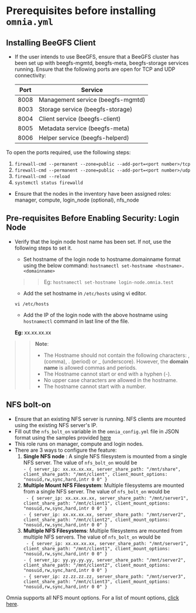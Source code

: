 # Prerequisites before installing `omnia.yml`


## Installing BeeGFS Client
* If the user intends to use BeeGFS, ensure that a BeeGFS cluster has been set up with beegfs-mgmtd, beegfs-meta, beegfs-storage services running.
  Ensure that the following ports are open for TCP and UDP connectivity:

  | Port | Service                           |
  |------|-----------------------------------|
  | 8008 | Management service (beegfs-mgmtd) |
  | 8003 | Storage service (beegfs-storage)  |
  | 8004 | Client service (beegfs-client)    |
  | 8005 | Metadata service (beegfs-meta)    |
  | 8006 | Helper service (beegfs-helperd)   |

To open the ports required, use the following steps:
1. `firewall-cmd --permanent --zone=public --add-port=<port number>/tcp`
2. `firewall-cmd --permanent --zone=public --add-port=<port number>/udp`
3. `firewall-cmd --reload`
4. `systemctl status firewalld`

* Ensure that the nodes in the inventory have been assigned roles: manager, compute, login_node (optional), nfs_node

## Pre-requisites Before Enabling Security: Login Node

* Verify that the login node host name has been set. If not, use the following steps to set it.
    * Set hostname of the login node to hostname.domainname format using the below command:
      `hostnamectl set-hostname <hostname>.<domainname>`
  >>Eg: `hostnamectl set-hostname login-node.omnia.test`
    * Add the set hostname in `/etc/hosts` using vi editor.

  `vi /etc/hosts`

    * Add the IP of the login node with the above hostname using `hostnamectl` command in last line of the file.

  __Eg:__  xx.xx.xx.xx <hostname>

>> **Note**:
>>	* The Hostname should not contain the following characters: , (comma), \. (period) or _ (underscore). However, the **domain name** is allowed commas and periods.
>>	* The Hostname cannot start or end with a hyphen (-).
>>	* No upper case characters are allowed in the hostname.
>>	* The hostname cannot start with a number.

## NFS bolt-on
* Ensure that an existing NFS server is running. NFS clients are mounted using the existing NFS server's IP.
* Fill out the `nfs_bolt_on` variable in the `omnia_config.yml` file in JSON format using the samples provided [here](../Input_Parameter_Guide/omnia_config.md)
* This role runs on manager, compute and login nodes.
* There are 3 ways to configure the feature:
  1. **Single NFS node** : A single NFS filesystem is mounted from a single NFS server. The value of `nfs_bolt_on` would be <br> `- { server_ip: xx.xx.xx.xx, server_share_path: "/mnt/share", client_share_path: "/mnt/client", client_mount_options: "nosuid,rw,sync,hard,intr 0 0" }`
  2. **Multiple Mount NFS Filesystem**: Multiple filesystems are mounted from a single NFS server. The value of `nfs_bolt_on` would be <br>` - { server_ip: xx.xx.xx.xx, server_share_path: "/mnt/server1", client_share_path: "/mnt/client1", client_mount_options: "nosuid,rw,sync,hard,intr 0 0" }` <br> `- { server_ip: xx.xx.xx.xx, server_share_path: "/mnt/server2", client_share_path: "/mnt/client2", client_mount_options: "nosuid,rw,sync,hard,intr 0 0" }`
  3. **Multiple NFS Filesystems**: Multiple filesystems are mounted from multiple NFS servers. The value of `nfs_bolt_on` would be <br> ` - { server_ip: xx.xx.xx.xx, server_share_path: "/mnt/server1", client_share_path: "/mnt/client1", client_mount_options: "nosuid,rw,sync,hard,intr 0 0" }` <br> `- { server_ip: yy.yy.yy.yy, server_share_path: "/mnt/server2", client_share_path: "/mnt/client2", client_mount_options: "nosuid,rw,sync,hard,intr 0 0" }` <br> `- { server_ip: zz.zz.zz.zz, server_share_path: "/mnt/server3", client_share_path: "/mnt/client3", client_mount_options: "nosuid,rw,sync,hard,intr 0 0" } `

Omnia supports all NFS mount options. For a list of mount options, [click here](https://linux.die.net/man/5/nfs).